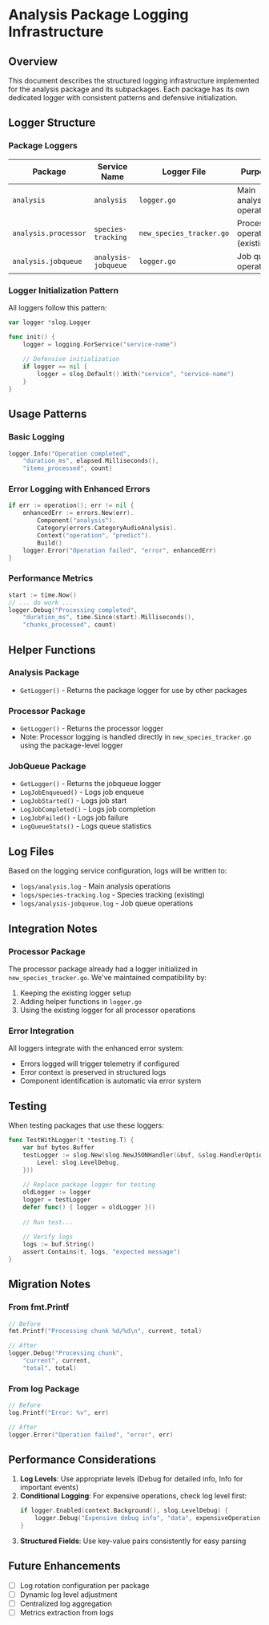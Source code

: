 # Analysis Package Logging Infrastructure

## Overview

This document describes the structured logging infrastructure implemented for the analysis package and its subpackages. Each package has its own dedicated logger with consistent patterns and defensive initialization.

## Logger Structure

### Package Loggers

| Package | Service Name | Logger File | Purpose |
|---------|--------------|-------------|---------|
| `analysis` | `analysis` | `logger.go` | Main analysis operations |
| `analysis.processor` | `species-tracking` | `new_species_tracker.go` | Processor operations (existing) |
| `analysis.jobqueue` | `analysis-jobqueue` | `logger.go` | Job queue operations |

### Logger Initialization Pattern

All loggers follow this pattern:

```go
var logger *slog.Logger

func init() {
    logger = logging.ForService("service-name")
    
    // Defensive initialization
    if logger == nil {
        logger = slog.Default().With("service", "service-name")
    }
}
```

## Usage Patterns

### Basic Logging

```go
logger.Info("Operation completed",
    "duration_ms", elapsed.Milliseconds(),
    "items_processed", count)
```

### Error Logging with Enhanced Errors

```go
if err := operation(); err != nil {
    enhancedErr := errors.New(err).
        Component("analysis").
        Category(errors.CategoryAudioAnalysis).
        Context("operation", "predict").
        Build()
    logger.Error("Operation failed", "error", enhancedErr)
}
```

### Performance Metrics

```go
start := time.Now()
// ... do work ...
logger.Debug("Processing completed",
    "duration_ms", time.Since(start).Milliseconds(),
    "chunks_processed", count)
```

## Helper Functions

### Analysis Package

- `GetLogger()` - Returns the package logger for use by other packages

### Processor Package

- `GetLogger()` - Returns the processor logger
- Note: Processor logging is handled directly in `new_species_tracker.go` using the package-level logger

### JobQueue Package

- `GetLogger()` - Returns the jobqueue logger
- `LogJobEnqueued()` - Logs job enqueue
- `LogJobStarted()` - Logs job start
- `LogJobCompleted()` - Logs job completion
- `LogJobFailed()` - Logs job failure
- `LogQueueStats()` - Logs queue statistics

## Log Files

Based on the logging service configuration, logs will be written to:
- `logs/analysis.log` - Main analysis operations
- `logs/species-tracking.log` - Species tracking (existing)
- `logs/analysis-jobqueue.log` - Job queue operations

## Integration Notes

### Processor Package

The processor package already had a logger initialized in `new_species_tracker.go`. We've maintained compatibility by:
1. Keeping the existing logger setup
2. Adding helper functions in `logger.go`
3. Using the existing logger for all processor operations

### Error Integration

All loggers integrate with the enhanced error system:
- Errors logged will trigger telemetry if configured
- Error context is preserved in structured logs
- Component identification is automatic via error system

## Testing

When testing packages that use these loggers:

```go
func TestWithLogger(t *testing.T) {
    var buf bytes.Buffer
    testLogger := slog.New(slog.NewJSONHandler(&buf, &slog.HandlerOptions{
        Level: slog.LevelDebug,
    }))
    
    // Replace package logger for testing
    oldLogger := logger
    logger = testLogger
    defer func() { logger = oldLogger }()
    
    // Run test...
    
    // Verify logs
    logs := buf.String()
    assert.Contains(t, logs, "expected message")
}
```

## Migration Notes

### From fmt.Printf

```go
// Before
fmt.Printf("Processing chunk %d/%d\n", current, total)

// After
logger.Debug("Processing chunk",
    "current", current,
    "total", total)
```

### From log Package

```go
// Before
log.Printf("Error: %v", err)

// After
logger.Error("Operation failed", "error", err)
```

## Performance Considerations

1. **Log Levels**: Use appropriate levels (Debug for detailed info, Info for important events)
2. **Conditional Logging**: For expensive operations, check log level first:
   ```go
   if logger.Enabled(context.Background(), slog.LevelDebug) {
       logger.Debug("Expensive debug info", "data", expensiveOperation())
   }
   ```
3. **Structured Fields**: Use key-value pairs consistently for easy parsing

## Future Enhancements

- [ ] Log rotation configuration per package
- [ ] Dynamic log level adjustment
- [ ] Centralized log aggregation
- [ ] Metrics extraction from logs
